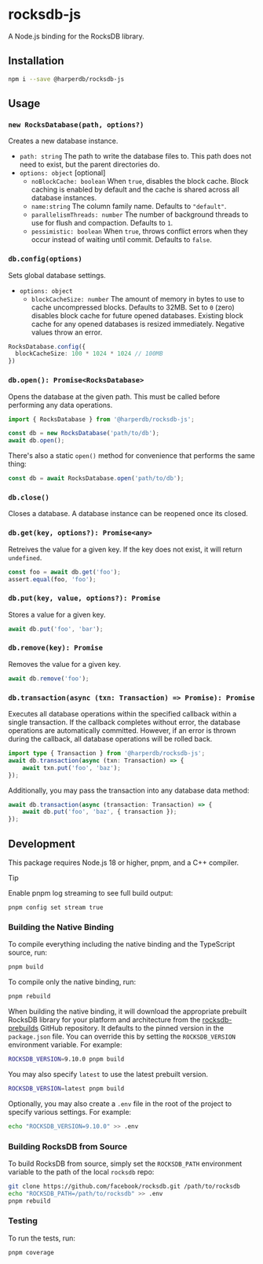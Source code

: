 # rocksdb-js

A Node.js binding for the RocksDB library.

## Installation

```bash
npm i --save @harperdb/rocksdb-js
```

## Usage

### `new RocksDatabase(path, options?)`

Creates a new database instance.

- `path: string` The path to write the database files to. This path does not
  need to exist, but the parent directories do.
- `options: object` [optional]
  - `noBlockCache: boolean` When `true`, disables the block cache. Block caching is enabled by default and the cache is shared across all database instances.
  - `name:string` The column family name. Defaults to `"default"`.
  - `parallelismThreads: number` The number of background threads to use for flush and compaction. Defaults to `1`.
  - `pessimistic: boolean` When `true`, throws conflict errors when they occur instead of waiting until commit. Defaults to `false`.

### `db.config(options)`

Sets global database settings.

- `options: object`
  - `blockCacheSize: number` The amount of memory in bytes to use to cache uncompressed blocks. Defaults to 32MB. Set to `0` (zero) disables block cache for future opened databases. Existing block cache for any opened databases is resized immediately. Negative values throw an error.

```typescript
RocksDatabase.config({
  blockCacheSize: 100 * 1024 * 1024 // 100MB
})
```

### `db.open(): Promise<RocksDatabase>`

Opens the database at the given path. This must be called before performing
any data operations.

```typescript
import { RocksDatabase } from '@harperdb/rocksdb-js';

const db = new RocksDatabase('path/to/db');
await db.open();
```

There's also a static `open()` method for convenience that performs the same thing:

```typescript
const db = await RocksDatabase.open('path/to/db');
```

### `db.close()`

Closes a database. A database instance can be reopened once its closed.

### `db.get(key, options?): Promise<any>`

Retreives the value for a given key. If the key does not exist, it will return
`undefined`.

```typescript
const foo = await db.get('foo');
assert.equal(foo, 'foo');
```

### `db.put(key, value, options?): Promise`

Stores a value for a given key.

```typescript
await db.put('foo', 'bar');
```

### `db.remove(key): Promise`

Removes the value for a given key.

```typescript
await db.remove('foo');
```

### `db.transaction(async (txn: Transaction) => Promise): Promise`

Executes all database operations within the specified callback within a single
transaction. If the callback completes without error, the database operations
are automatically committed. However, if an error is thrown during the
callback, all database operations will be rolled back.

```typescript
import type { Transaction } from '@harperdb/rocksdb-js';
await db.transaction(async (txn: Transaction) => {
	await txn.put('foo', 'baz');
});
```

Additionally, you may pass the transaction into any database data method:

```typescript
await db.transaction(async (transaction: Transaction) => {
	await db.put('foo', 'baz', { transaction });
});
```

## Development

This package requires Node.js 18 or higher, pnpm, and a C++ compiler.

> [!TIP]
> Enable pnpm log streaming to see full build output:
> ```
> pnpm config set stream true
> ```

### Building the Native Binding

To compile everything including the native binding and the TypeScript source, run:

```bash
pnpm build
```

To compile only the native binding, run:

```bash
pnpm rebuild
```

When building the native binding, it will download the appropriate prebuilt
RocksDB library for your platform and architecture from the
[rocksdb-prebuilds](https://github.com/HarperDB/rocksdb-prebuilds) GitHub
repository. It defaults to the pinned version in the `package.json` file. You
can override this by setting the `ROCKSDB_VERSION` environment variable. For
example:

```bash
ROCKSDB_VERSION=9.10.0 pnpm build
```

You may also specify `latest` to use the latest prebuilt version.

```bash
ROCKSDB_VERSION=latest pnpm build
```

Optionally, you may also create a `.env` file in the root of the project
to specify various settings. For example:

```bash
echo "ROCKSDB_VERSION=9.10.0" >> .env
```

### Building RocksDB from Source

To build RocksDB from source, simply set the `ROCKSDB_PATH` environment
variable to the path of the local `rocksdb` repo:

```bash
git clone https://github.com/facebook/rocksdb.git /path/to/rocksdb
echo "ROCKSDB_PATH=/path/to/rocksdb" >> .env
pnpm rebuild
```

### Testing

To run the tests, run:

```bash
pnpm coverage
```

